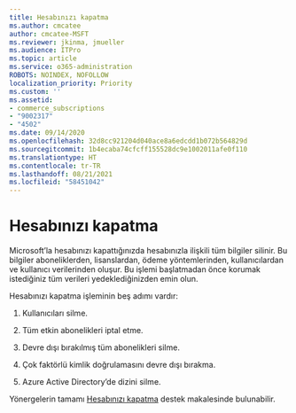 ```yaml
---
title: Hesabınızı kapatma
ms.author: cmcatee
author: cmcatee-MSFT
ms.reviewer: jkinma, jmueller
ms.audience: ITPro
ms.topic: article
ms.service: o365-administration
ROBOTS: NOINDEX, NOFOLLOW
localization_priority: Priority
ms.custom: ''
ms.assetid:
- commerce_subscriptions
- "9002317"
- "4502"
ms.date: 09/14/2020
ms.openlocfilehash: 32d8cc921204d040ace8a6edcdd1b072b564829d
ms.sourcegitcommit: 1b4ecaba74cfcff155528dc9e1002011afe0f110
ms.translationtype: HT
ms.contentlocale: tr-TR
ms.lasthandoff: 08/21/2021
ms.locfileid: "58451042"
---
```

# <a name="how-to-close-your-account"></a>Hesabınızı kapatma

Microsoft’la hesabınızı kapattığınızda hesabınızla ilişkili tüm bilgiler silinir. Bu bilgiler aboneliklerden, lisanslardan, ödeme yöntemlerinden, kullanıcılardan ve kullanıcı verilerinden oluşur. Bu işlemi başlatmadan önce korumak istediğiniz tüm verileri yedeklediğinizden emin olun.

Hesabınızı kapatma işleminin beş adımı vardır:

1. Kullanıcıları silme.

2. Tüm etkin abonelikleri iptal etme.

3. Devre dışı bırakılmış tüm abonelikleri silme.

4. Çok faktörlü kimlik doğrulamasını devre dışı bırakma.

5. Azure Active Directory’de dizini silme.

Yönergelerin tamamı [Hesabınızı kapatma](https://docs.microsoft.com/microsoft-365/commerce/close-your-account) destek makalesinde bulunabilir.
